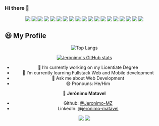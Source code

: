 ### Hi there 👋
<p align="center">
  <img src="https://img.shields.io/badge/Windows-f1f3f5?logo=windows&logoColor=blue" />
  <img src="https://img.shields.io/badge/Linux_Mint-f1f3f5?logo=linux-mint&logoColor=green" />
  <img src="https://img.shields.io/badge/Ubuntu-E95420?logo=ubuntu&logoColor=white" />
  <img src="https://img.shields.io/badge/TypeScript-f1f3f5?logo=typescript&logoColor=blue" />
  <img src="https://img.shields.io/badge/Python-3776AB?logo=python&logoColor=white" />
  <img src="https://img.shields.io/badge/Node.js-43853D?logo=node.js&logoColor=white" />
  <img src="https://img.shields.io/badge/Java-ED8B00?logo=java&logoColor=white" />
  <img src="https://img.shields.io/badge/Heroku-430098?logo=heroku&logoColor=white" />
  <img src="https://img.shields.io/badge/JavaScript-f1f3f5?logo=javascript&logoColor=yellow" />
  <img src="https://img.shields.io/badge/HTML5-f1f3f5?logo=html5&logoColor=red" />
  <img src="https://img.shields.io/badge/CSS3-f1f3f5?logo=css3&logoColor=blue" />
  <img src="https://img.shields.io/badge/Express.js-f1f3f5?logo=express&logoColor=black" />
  <img src="https://img.shields.io/badge/Jest-f1f3f5?logo=jest&logoColor=red" />
  <img src="https://img.shields.io/badge/TypeORM-f1f3f5?logo=databricks&logoColor=orange" />
  <img src="https://img.shields.io/badge/React-f1f3f5?logo=react&logoColor=61DAFB" />
  <img src="https://img.shields.io/badge/React_Native-20232A?logo=react&logoColor=61DAFB" />
  <img src="https://img.shields.io/badge/PostgreSQL-f1f3f5?logo=postgresql&logoColor=blue" />
  <img src="https://img.shields.io/badge/MongoDB-f1f3f5?logo=mongodb&logoColor=green" />
  <img src="https://img.shields.io/badge/More...-f1f3f5" />
</p>

## 😃 My Profile


<center>

![Top Langs](https://github-readme-stats.vercel.app/api/top-langs/?username=jeronimo-mz&layout=compact&theme=radical)

[![Jerónimo's GitHub stats](https://github-readme-stats.vercel.app/api?username=jeronimo-mz&count_private=true&show_icons=true&theme=radical&hide=issues,contribs)](https://github.com/anuraghazra/github-readme-stats)


- 🔭 I’m currently working on my Licentiate Degree
- 🌱 I’m currently learning Fullstack Web and Mobile development
- 💬 Ask me about Web Development
- 😄 Pronouns: He/Him

 👤 **Jerónimo Matavel**

-   Github: [@Jeronimo-MZ](https://github.com/Jeronimo-MZ)
-   LinkedIn: [@jeronimo-matavel](https://linkedin.com/in/jeronimo-matavel)
  
  ![](https://komarev.com/ghpvc/?username=jeronimo-mz)
  ![](https://hit.yhype.me/github/profile?user_id=49800473)
